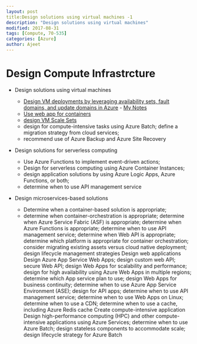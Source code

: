 ```yaml
---
layout: post
title:Design solutions using virtual machines -1
description: "Design solutions using virtual machines"
modified: 2017-08-31
tags: [Compute, 70-535]
categories: [Azure]
author: Ajeet
---
```


# Design Compute Infrastrcture

* Design solutions using virtual machines

    -   [Design VM deployments by leveraging availability sets, fault domains, and update domains in Azure](https://docs.microsoft.com/en-us/azure/virtual-machines/windows/manage-availability) - [My Notes]()
    -   [Use web app for containers](https://docs.microsoft.com/en-us/azure/app-service/containers/)
    -   [design VM Scale Sets](https://docs.microsoft.com/en-us/azure/virtual-machine-scale-sets/virtual-machine-scale-sets-design-overview)
    -   design for compute-intensive tasks using Azure Batch; define a migration strategy from cloud services; 
    -   recommend use of Azure Backup and Azure Site Recovery

*   Design solutions for serverless computing
    -   Use Azure Functions to implement event-driven actions; 
    -   Design for serverless computing using Azure Container Instances; 
    -   design application solutions by using Azure Logic Apps, Azure Functions, or both; 
    -   determine when to use API management service

*   Design microservices-based solutions  
    -   Determine when a container-based solution is appropriate; 
    -   determine when container-orchestration is appropriate; determine when Azure Service Fabric (ASF) is appropriate; determine when Azure Functions is appropriate; determine when to use API management service; determine when Web API is appropriate; determine which platform is appropriate for container orchestration; consider migrating existing assets versus cloud native deployment; design lifecycle management strategies
Design web applications
Design Azure App Service Web Apps; design custom web API; secure Web API; design Web Apps for scalability and performance; design for high availability using Azure Web Apps in multiple regions; determine which App service plan to use; design Web Apps for business continuity; determine when to use Azure App Service Environment (ASE); design for API apps; determine when to use API management service; determine when to use Web Apps on Linux; determine when to use a CDN; determine when to use a cache, including Azure Redis cache
Create compute-intensive application
Design high-performance computing (HPC) and other compute-intensive applications using Azure Services; determine when to use Azure Batch; design stateless components to accommodate scale; design lifecycle strategy for Azure Batch